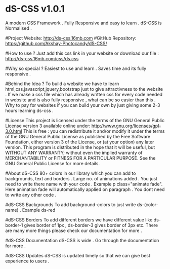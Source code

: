 # dS-CSS v1.0.1
A modern CSS Framework .
Fully Responsive and easy to learn .
dS-CSS is Normalised .

#Project Website: http://ds-css.16mb.com
#GitHub Repository: https://github.com/Akshay-Photocandy/dS-CSS/

#How to use ?
Just add this css link in your website or download our file : http://ds-css.16mb.com/css/ds.css

#Why so special ?
Easiest to use and learn . Saves time and its fully responsive .

#Behind the Idea ?
To build a website we have to learn html,css,javascript,jquery,bootstrap just to give attractivness to the website . If we make a css file which has already written css for every code needed in website and is also fully responsive , what can be so easier than this . Why to pay for websites if you can build your own by just giving some 2-3 hours learning ds-css .

#License
This project is licensed under the terms of the GNU General Public License version 3 available online under:
http://www.gnu.org/licenses/gpl-3.0.html
This is free : you can redistribute it and/or modify it under the terms of the GNU General Public License as published by the Free Software Foundation, either version 3 of the License, or (at your option) any later version.
This program is distributed in the hope that it will be useful, but WITHOUT ANY WARRANTY; without even the implied warranty of MERCHANTABILITY or FITNESS FOR A PARTICULAR PURPOSE. See the GNU General Public License for more details.

#About dS-CSS
80+ colors in our library which you can add to backgrounds, text and borders . Large no. of animations added . You just need to write there name with your code . Example p class="animate fade". Here animation fade will automatically applied on paragraph . You dont need to write any other code .

#dS-CSS Backgrounds
To add background-colors to just write ds-(color-name) . Example ds-red

#dS-CSS Borders
To add different borders we have different value like ds-border-1 gives border of 1px , ds-border-3 gives border of 3px etc. There are many more things please check our documentation for more .

#dS-CSS Documentation
dS-CSS is wide . Go through the documentation for more .

#dS-CSS Updates
dS-CSS is updated timely so that we can give best experience to users .
